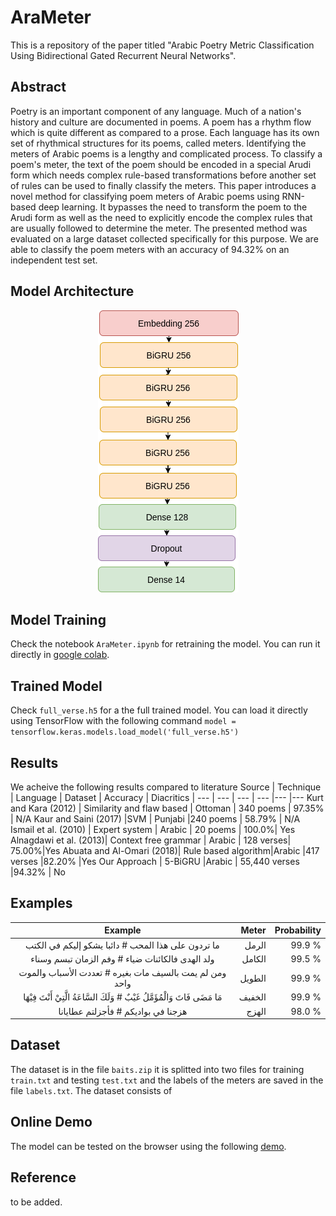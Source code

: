 # AraMeter
This is a repository of the paper titled 
"Arabic Poetry Metric Classification Using Bidirectional Gated Recurrent Neural Networks". 

## Abstract
Poetry is an important component of any language. Much of a nation's history and culture are documented in poems. A poem has a rhythm flow which is quite different as compared to a prose. Each language has its own set of rhythmical structures for its poems, called meters.
Identifying the meters of Arabic poems is a lengthy and complicated process. To classify a poem's meter, the text of the poem should be encoded in a special Arudi form which needs complex rule-based transformations before another set of rules can be used to finally classify the meters. This paper introduces a novel method for classifying poem meters of Arabic poems using RNN-based deep learning. It bypasses the need to transform the poem to the Arudi form as well as the need to explicitly encode the complex rules that are usually followed to determine the meter. The presented method was evaluated on a large dataset collected specifically for this purpose. We are able to classify the poem meters with an accuracy of 94.32\% on an independent test set.

## Model Architecture 

<p align="center">
  <img src = "model.png"/>
</p>

## Model Training 

Check the notebook `AraMeter.ipynb` for retraining the model. You can run it directly in [google colab](https://colab.research.google.com/github/zaidalyafeai/AraMeter/AraMeter.ipynb).

## Trained Model 

Check `full_verse.h5` for a the full trained model. You can load it directly using TensorFlow with the following command `model = tensorflow.keras.models.load_model('full_verse.h5')`

## Results
We acheive the following results compared to literature 
Source | Technique | Language | Dataset | Accuracy | Diacritics |
--- | --- | --- | --- |--- |--- 
Kurt and Kara (2012) | Similarity and flaw based  | Ottoman | 340 poems | 97.35% | N/A
Kaur and Saini (2017) |SVM | Punjabi |240 poems | 58.79% | N/A
Ismail et al. (2010) | Expert system | Arabic | 20 poems | 100.0%| Yes 
Alnagdawi et al. (2013)| Context free grammar | Arabic | 128 verses| 75.00%|Yes
Abuata and Al-Omari (2018)| Rule based algorithm|Arabic |417 verses |82.20% |Yes 
Our Approach | 5-BiGRU |Arabic | 55,440 verses |94.32% | No
## Examples 

<table>
<thead>
<tr>
<th align="center">Example</th>
<th align="right">Meter</th>
<th align="right">Probability</th>

</tr>
</thead>
<tbody>

<tr>
<td align="center">ما تردون على هذا المحب # دائبا يشكو إليكم في الكتب</td>
<td align="right">الرمل</td>
<td align="right">99.9 %</td>
</tr>  

<tr>
<td align="center">ولد الهدى فالكائنات ضياء # وفم الزمان تبسم وسناء</td>
<td align="right">الكامل</td>
<td align="right">99.5 %</td>
</tr>  

<tr>
<td align="center">ومن لم يمت بالسيف مات بغيره # تعددت الأسباب والموت واحد</td>
<td align="right">الطويل</td>
<td align="right">99.9 %</td>
</tr>  
 
<tr>
<td align="center">مَا مَضَى فَاتَ وَالْمُؤَمَّلُ غَيْبٌ # وَلَكَ السَّاعَةُ الَّتِيْ أَنْتَ فِيْهَا
</td>
<td align="right">الخفيف</td>
<td align="right">99.9 %</td>
</tr> 

<tr>
<td align="center">هزجنا في بواديكم # فأجزلتم عطايانا

</td>
<td align="right">الهزج</td>
<td align="right">98.0 %</td>
</tr> 
</tbody></table>

## Dataset 

The dataset is in the file `baits.zip` it is splitted into two files for training `train.txt` and testing `test.txt` and the labels of the meters are saved in the file `labels.txt`. The dataset consists of 
## Online Demo 

The model can be tested on the browser using the following [demo](https://zaidalyafeai.github.io/ARBML/Interfaces/Website/ArabicPoemMeterClassification/index.html). 

## Reference 

to be added.
